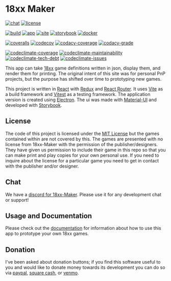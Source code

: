 # 18xx Maker

[![chat](https://img.shields.io/discord/1302895372749770752?logo=discord&logoColor=%23fff&color=%235865F2)](https://discord.gg/gcYvAjYYfw)
[![license](https://img.shields.io/github/license/18xx-maker/18xx-maker?logo=data%3Aimage%2Fsvg%2Bxml%3Bbase64%2CPHN2ZyB4bWxucz0iaHR0cDovL3d3dy53My5vcmcvMjAwMC9zdmciIHdpZHRoPSIyNCIgaGVpZ2h0PSIyNCIgdmlld0JveD0iMCAwIDI0IDI0IiBmaWxsPSJub25lIiBzdHJva2U9IiNmZmYiIHN0cm9rZS13aWR0aD0iMiIgc3Ryb2tlLWxpbmVjYXA9InJvdW5kIiBzdHJva2UtbGluZWpvaW49InJvdW5kIj48cGF0aCBzdHJva2U9Im5vbmUiIGQ9Ik0wIDBoMjR2MjRIMHoiIGZpbGw9Im5vbmUiLz48cGF0aCBkPSJNNyAyMGwxMCAwIi8%2BPHBhdGggZD0iTTYgNmw2IC0xbDYgMSIvPjxwYXRoIGQ9Ik0xMiAzbDAgMTciLz48cGF0aCBkPSJNOSAxMmwtMyAtNmwtMyA2YTMgMyAwIDAgMCA2IDAiLz48cGF0aCBkPSJNMjEgMTJsLTMgLTZsLTMgNmEzIDMgMCAwIDAgNiAwIi8%2BPC9zdmc%2B&logoColor=%23fff&color=%23750014)](https://github.com/18xx-maker/18xx-maker?tab=MIT-1-ov-file#readme)

[![build](https://img.shields.io/github/check-runs/18xx-maker/18xx-maker/main?logo=github&logoColor=%23fff&label=build)](https://github.com/18xx-maker/18xx-maker/actions/workflows/pr.yml?query=branch%3Amain)
[![app](https://img.shields.io/github/package-json/v/18xx-maker/18xx-maker?logo=electron&logoColor=%23fff&label=app)](https://github.com/18xx-maker/18xx-maker/releases)
[![site](https://img.shields.io/netlify/725d9a0f-9db9-457c-a8d0-6bf78140020b?logo=netlify&logoColor=%23fff&label=site)](https://18xx-maker.com)
[![storybook](https://img.shields.io/netlify/3ccc6fb4-1994-4479-81ea-8cd0a61c0c21?logo=netlify&logoColor=%23fff&label=storybook)](https://storybook.18xx-maker.com)
[![docker](https://img.shields.io/docker/v/kelsin/18xx/latest?logo=docker&logoColor=%23fff&color=%232496ED&label=docker)](https://hub.docker.com/r/kelsin/18xx)

[![coveralls](https://img.shields.io/coverallsCoverage/github/18xx-maker/18xx-maker?logo=coveralls&logoColor=%23fff)](https://coveralls.io/github/18xx-maker/18xx-maker)
[![codecov](https://img.shields.io/codecov/c/github/18xx-maker/18xx-maker?logo=codecov&logoColor=%23fff)](https://app.codecov.io/gh/18xx-maker/18xx-maker/)
[![codacy-coverage](https://img.shields.io/codacy/coverage/38dbb02a490d4c40b34ce2042a3cb6b7?logo=codacy&logoColor=%23fff)](https://app.codacy.com/gh/18xx-maker/18xx-maker/coverage)
[![codacy-grade](https://img.shields.io/codacy/grade/38dbb02a490d4c40b34ce2042a3cb6b7?logo=codacy&logoColor=%23fff)](https://app.codacy.com/gh/18xx-maker/18xx-maker/dashboard)

[![codeclimate-coverage](https://img.shields.io/codeclimate/coverage/18xx-maker/18xx-maker?logo=codeclimate&logoColor=%23fff)](https://codeclimate.com/github/18xx-maker/18xx-maker)
[![codeclimate-maintainability](https://img.shields.io/codeclimate/maintainability/18xx-maker/18xx-maker?logo=codeclimate&logoColor=%23fff)](https://codeclimate.com/github/18xx-maker/18xx-maker/progress/maintainability)
[![codeclimate-tech-debt](https://img.shields.io/codeclimate/tech-debt/18xx-maker/18xx-maker?logo=codeclimate&logoColor=%23fff)](https://codeclimate.com/github/18xx-maker/18xx-maker/trends/technical_debt)
[![codeclimate-issues](https://img.shields.io/codeclimate/issues/18xx-maker/18xx-maker?logo=codeclimate&logoColor=%23fff)](https://codeclimate.com/github/18xx-maker/18xx-maker/issues)

This app can take [18xx](https://en.wikipedia.org/wiki/18XX) game definitions
written in json, display them, and render them for printing. The original intent
of this site was for personal PnP projects, but the purpose has shifted over
time to prototyping new games.

This project is written in [React](https://react.dev/) with
[Redux](https://redux.js.org/) and [React Router](https://reactrouter.com/). It
uses [Vite](https://vite.dev/) as a build framework and
[Vitest](https://vitest.dev/) as a testing framework. The application version is
created using [Electron](https://www.electronjs.org/). The ui was made with
[Material-UI](https://mui.com/material-ui/) and developed with
[Storybook](https://storybook.js.org/).

## License

The code of this project is licensed under the [MIT
License](https://github.com/18xx-maker/18xx-maker/blob/main/LICENSE) but the
games contained within are not covered by this. The games are presented with no
license from 18xx-Maker with the permission of the publisher/designers. They
have given us permission to include their game in this repo so that you can make
print and play copies for your own personal use. If you need to inquire about
the license for a particular game you need to get in contact with the publisher
and/or designer.

## Chat

We have a [discord for 18xx-Maker](https://discord.gg/gcYvAjYYfw). Please use it
for any development chat or support!

## Usage and Documentation

Please check out the [documentation](https://18xx-maker.com/docs/) for
information about how to use this app to prototype your own 18xx games.

## Donation

I've been asked about donation buttons; if you find this software useful to you
and would like to donate money towards its development you can do so via
[paypal](https://paypal.me/kelsin), [square cash](https://cash.me/$kelsin), or
[venmo](https://account.venmo.com/u/kelsin13).
